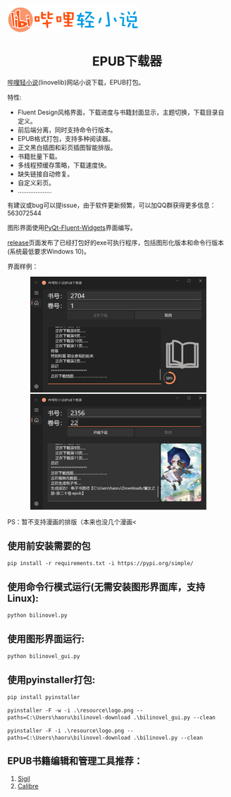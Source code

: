 
<div align="center">
  <img src="resource/logo_big.png" width="300" style="margin-right: 3700px;"/> 
</div>

<h1 align="center">
  &nbsp;&nbsp;&nbsp;&nbsp;&nbsp;&nbsp;EPUB下载器
</h1>





[哔哩轻小说](https://www.bilinovel.com)(linovelib)网站小说下载，EPUB打包。

特性:

* Fluent Design风格界面，下载进度与书籍封面显示，主题切换，下载目录自定义。
* 前后端分离，同时支持命令行版本。
* EPUB格式打包，支持多种阅读器。
* 正文黑白插图和彩页插图智能排版。
* 书籍批量下载。
* 多线程预缓存策略，下载速度快。
* 缺失链接自动修复。
* 自定义彩页。
* ...................


有建议或bug可以提issue，由于软件更新频繁，可以加QQ群获得更多信息：563072544

图形界面使用[PyQt-Fluent-Widgets](https://pyqt-fluent-widgets.readthedocs.io/en/latest/index.html)界面编写。

[release](https://github.com/ShqWW/bilinovel-download/releases/tag/downloader)页面发布了已经打包好的exe可执行程序，包括图形化版本和命令行版本(系统最低要求Windows 10)。

界面样例：
<div align="center">
  <img src="resource/example1.png" width="400"/>
  <img src="resource/example2.png" width="400"/>
</div>

PS：暂不支持漫画的排版（本来也没几个漫画<
## 使用前安装需要的包
```
pip install -r requirements.txt -i https://pypi.org/simple/
```
## 使用命令行模式运行(无需安装图形界面库，支持Linux):
```
python bilinovel.py
```

## 使用图形界面运行:
```
python bilinovel_gui.py
```

## 使用pyinstaller打包:
```
pip install pyinstaller
```
```
pyinstaller -F -w -i .\resource\logo.png --paths=C:\Users\haoru\bilinovel-download .\bilinovel_gui.py --clean
```
```
pyinstaller -F -i .\resource\logo.png --paths=C:\Users\haoru\bilinovel-download .\bilinovel.py --clean
```


## EPUB书籍编辑和管理工具推荐：
1. [Sigil](https://sigil-ebook.com/) 
2. [Calibre](https://www.calibre-ebook.com/)

